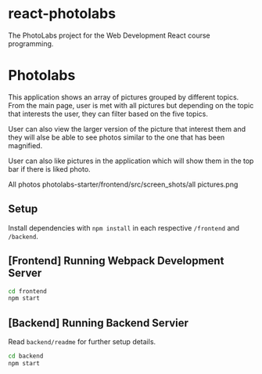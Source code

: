 # react-photolabs
The PhotoLabs project for the Web Development React course programming.

# Photolabs

This application shows an array of pictures grouped by different topics.
From the main page, user is met with all pictures but depending on the topic that interests the user, they can filter based on the five topics.

User can also view the larger version of the picture that interest them and they will alse be able to see photos similar to the one that has been magnified.

User can also like pictures in the application which will show them in the top bar if there is liked photo.

All photos
photolabs-starter/frontend/src/screen_shots/all pictures.png

## Setup

Install dependencies with `npm install` in each respective `/frontend` and `/backend`.

## [Frontend] Running Webpack Development Server

```sh
cd frontend
npm start
```

## [Backend] Running Backend Servier

Read `backend/readme` for further setup details.

```sh
cd backend
npm start
```
